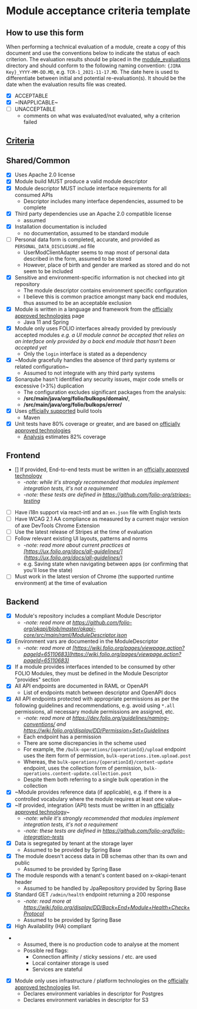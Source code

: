 # Module acceptance criteria template

## How to use this form
When performing a technical evaluation of a module, create a copy of this document and use the conventions below to indicate the status of each criterion.  The evaluation results should be placed in the [module_evaluations](https://github.com/folio-org/tech-council/tree/master/module_evaluations) directory and should conform to the following naming convention: `{JIRA Key}_YYYY-MM-DD.MD`, e.g. `TCR-1_2021-11-17.MD`.  The date here is used to differentiate between initial and potential re-evaluation(s).  It should be the date when the evaluation results file was created.

* [x] ACCEPTABLE
* [x] ~INAPPLICABLE~
* [ ] UNACCEPTABLE
  * comments on what was evaluated/not evaluated, why a criterion failed

## [Criteria](https://github.com/folio-org/tech-council/blob/7b10294a5c1c10c7e1a7c5b9f99f04bf07630f06/MODULE_ACCEPTANCE_CRITERIA.MD)

## Shared/Common
* [x] Uses Apache 2.0 license
* [x] Module build MUST produce a valid module descriptor
* [x] Module descriptor MUST include interface requirements for all consumed APIs
  * Descriptor includes many interface dependencies, assumed to be complete 
* [x] Third party dependencies use an Apache 2.0 compatible license
    * assumed
* [x] Installation documentation is included
    * no documentation, assumed to be standard module
* [ ] Personal data form is completed, accurate, and provided as `PERSONAL_DATA_DISCLOSURE.md` file
  * UserModClientAdapter seems to map most of personal data described in the form, assumed to be stored
  * However, place of birth and gender are marked as stored and do not seem to be included
* [x] Sensitive and environment-specific information is not checked into git repository
  * The module descriptor contains environment specific configuration
  * I believe this is common practice amongst many back end modules, thus assumed to be an acceptable exclusion
* [x] Module is written in a language and framework from the [officially approved technologies](https://wiki.folio.org/display/TC/Officially+Supported+Technologies) page
  * Java 11 and Spring
* [x] Module only uses FOLIO interfaces already provided by previously accepted modules _e.g. a UI module cannot be accepted that relies on an interface only provided by a back end module that hasn't been accepted yet_
  * Only the `login` interface is stated as a dependency
* [x] ~Module gracefully handles the absence of third party systems or related configuration~
  * Assumed to not integrate with any third party systems
* [x] Sonarqube hasn't identified any security issues, major code smells or excessive (>3%) duplication
  * The configuration excludes significant packages from the analysis:
  * **/src/main/java/org/folio/bulkops/domain/**,
  * **/src/main/java/org/folio/bulkops/error/**
* [x] Uses [officially supported](https://wiki.folio.org/display/TC/Officially+Supported+Technologies) build tools
  * Maven
* [x] Unit tests have 80% coverage or greater, and are based on [officially approved technologies](https://wiki.folio.org/display/TC/Officially+Supported+Technologies)
  * [Analysis](https://github.com/folio-org/mod-bulk-operations/runs/10477334470) estimates 82% coverage

## Frontend
* [] If provided, End-to-end tests must be written in an [officially approved technology](https://wiki.folio.org/display/TC/Officially+Supported+Technologies)
  * -_note: while it's strongly recommended that modules implement integration tests, it's not a requirement_
  * -_note: these tests are defined in https://github.com/folio-org/stripes-testing_
* [ ] Have i18n support via react-intl and an `en.json` file with English texts
* [ ] Have WCAG 2.1 AA compliance as measured by a current major version of axe DevTools Chrome Extension
* [ ] Use the latest release of Stripes at the time of evaluation
* [ ] Follow relevant existing UI layouts, patterns and norms
  * -_note: read more about current practices at [https://ux.folio.org/docs/all-guidelines/](https://ux.folio.org/docs/all-guidelines/)_
  * e.g. Saving state when navigating between apps (or confirming that you'll lose the state)
* [ ] Must work in the latest version of Chrome (the supported runtime environment) at the time of evaluation

## Backend
* [x] Module's repository includes a compliant Module Descriptor
  * -_note: read more at https://github.com/folio-org/okapi/blob/master/okapi-core/src/main/raml/ModuleDescriptor.json_
* [x] Environment vars are documented in the ModuleDescriptor
  * -_note: read more at [https://wiki.folio.org/pages/viewpage.action?pageId=65110683](https://wiki.folio.org/pages/viewpage.action?pageId=65110683)_
* [x] If a module provides interfaces intended to be consumed by other FOLIO Modules, they must be defined in the Module Descriptor "provides" section
* [x] All API endpoints are documented in RAML or OpenAPI
  * List of endpoints match between descriptor and OpenAPI docs
* [x] All API endpoints protected with appropriate permissions as per the following guidelines and recommendations, e.g. avoid using `*.all` permissions, all necessary module permissions are assigned, etc.
  * -_note: read more at https://dev.folio.org/guidelines/naming-conventions/ and https://wiki.folio.org/display/DD/Permission+Set+Guidelines_
  * Each endpoint has a permission
  * There are some discrepancies in the scheme used
  * For example, the `/bulk-operations/{operationId}/upload` endpoint uses the item form of permission, `bulk-operations.item.upload.post`
  * Whereas, the `bulk-operations/{operationId}/content-update` endpoint, uses the collection form of permission, `bulk-operations.content-update.collection.post`
  * Despite them both referring to a single bulk operation in the collection
* [x] ~Module provides reference data (if applicable), e.g. if there is a controlled vocabulary where the module requires at least one value~
* [x] ~If provided, integration (API) tests must be written in an [officially approved technology](https://wiki.folio.org/display/TC/Officially+Supported+Technologies)~
  * -_note: while it's strongly recommended that modules implement integration tests, it's not a requirement_
  * -_note: these tests are defined in https://github.com/folio-org/folio-integration-tests_
* [x] Data is segregated by tenant at the storage layer
  * Assumed to be provided by Spring Base
* [x] The module doesn't access data in DB schemas other than its own and public
  * Assumed to be provided by Spring Base
* [x] The module responds with a tenant's content based on x-okapi-tenant header
  * Assumed to be handled by JpaRepository provided by Spring Base
* [x] Standard GET `/admin/health` endpoint returning a 200 response
  * -_note: read more at https://wiki.folio.org/display/DD/Back+End+Module+Health+Check+Protocol_
  * Assumed to be provided by Spring Base
* [x] High Availability (HA) compliant
* * Assumed, there is no production code to analyse at the moment
  * Possible red flags:
    * Connection affinity / sticky sessions / etc. are used
    * Local container storage is used
    * Services are stateful
* [x] Module only uses infrastructure / platform technologies on the [officially approved technologies](https://wiki.folio.org/display/TC/Officially+Supported+Technologies) list.
  * Declares environment variables in descriptor for Postgres
  * Declares environment variables in descriptor for S3
